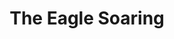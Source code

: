 ---
pid: LLP73
title: The Eagle Soaring
location_transcription: Fairmount
zipcode: '19130'
outside_phl: 
neighborhood: Art Museum,Francisville
age: '11'
age_range: 6-13
instagram: 
image_file_name: LLP_73.jpg
proposal_transcription: Fly Eagles Fly!
topic: Animals,Philadelphia,Sports
topic_summary: 0, 0, 0
type: Sculpture Statue
keywords_other: eagles, football, fly eagles fly
credit: Noah Trexler
image_labels: 
twitter: 
facebook: 
permalink: "/monuments/llp73/"
layout: item-page
---